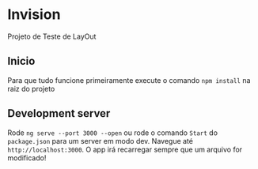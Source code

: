 # Invision

Projeto de Teste de LayOut

## Inicio

Para que tudo funcione primeiramente execute o comando `npm install` na raiz do projeto

## Development server

Rode `ng serve --port 3000 --open` ou rode o comando `Start` do `package.json`  para um server em modo dev. Navegue até `http://localhost:3000`. O app irá recarregar sempre que um arquivo for modificado!

